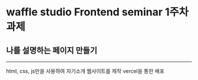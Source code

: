 # waffle studio Frontend seminar 1주차 과제
## 나를 설명하는 페이지 만들기
-------
html, css, js만을 사용하여 자기소개 웹사이트를 제작
vercel을 통한 배포
